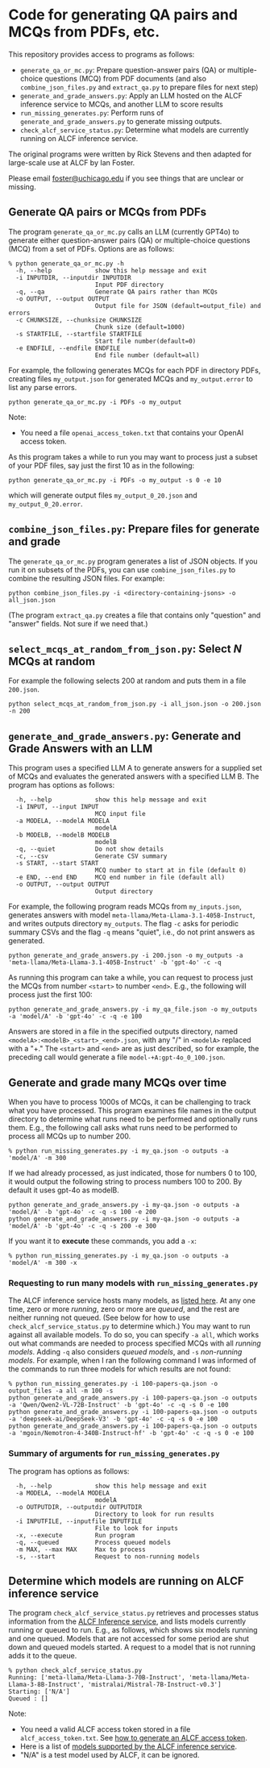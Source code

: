 # Code for generating QA pairs and MCQs from PDFs, etc.

This repository provides access to programs as follows:
* `generate_qa_or_mc.py`: Prepare question-answer pairs (QA) or multiple-choice questions (MCQ) from PDF documents (and also `combine_json_files.py` and `extract_qa.py` to prepare files for next step)
* `generate_and_grade_answers.py`: Apply an LLM hosted on the ALCF inference service to MCQs, and another LLM to score results
* `run_missing_generates.py`: Perform runs of `generate_and_grade_answers.py` to generate missing outputs.
* `check_alcf_service_status.py`: Determine what models are currently running on ALCF inference service.

The original programs were written by Rick Stevens and then adapted for large-scale use at ALCF by Ian Foster.

Please email foster@uchicago.edu if you see things that are unclear or missing.

## Generate QA pairs or MCQs from PDFs

The program `generate_qa_or_mc.py` calls an LLM (currently GPT4o) to generate either question-answer pairs (QA) or multiple-choice questions (MCQ) from a set of PDFs. Options are as follows:
```
% python generate_qa_or_mc.py -h
  -h, --help            show this help message and exit
  -i INPUTDIR, --inputdir INPUTDIR
                        Input PDF directory
  -q, --qa              Generate QA pairs rather than MCQs
  -o OUTPUT, --output OUTPUT
                        Output file for JSON (default=output_file) and errors
  -c CHUNKSIZE, --chunksize CHUNKSIZE
                        Chunk size (default=1000)
  -s STARTFILE, --startfile STARTFILE
                        Start file number(default=0)
  -e ENDFILE, --endfile ENDFILE
                        End file number (default=all)
```
For example, the following generates MCQs for each PDF in directory PDFs, creating files `my_output.json` for generated MCQs and `my_output.error` to list any parse errors.
```
python generate_qa_or_mc.py -i PDFs -o my_output
```
Note:
* You need a file `openai_access_token.txt` that contains your OpenAI access token.

As this program takes a while to run you may want to process just a subset of your PDF files, say just the first 10 as in the following:
```
python generate_qa_or_mc.py -i PDFs -o my_output -s 0 -e 10
```
which will generate output files `my_output_0_20.json` and `my_output_0_20.error`.

## `combine_json_files.py`: Prepare files for generate and grade

The `generate_qa_or_mc.py` program generates a list of JSON objects. If you run it on subsets of the PDFs, you can use `combine_json_files.py` to combine the resulting JSON files. For example:
```
python combine_json_files.py -i <directory-containing-jsons> -o all_json.json
```
(The program `extract_qa.py` creates a file that contains only "question" and "answer" fields. Not sure if we need that.)

## `select_mcqs_at_random_from_json.py`: Select *N* MCQs at random
For example the following selects 200 at random and puts them in a file `200.json`.
```
python select_mcqs_at_random_from_json.py -i all_json.json -o 200.json -n 200
```

## `generate_and_grade_answers.py`: Generate and Grade Answers with an LLM

This program uses a specified LLM A to generate answers for a supplied set of MCQs and evaluates the generated answers with a specified LLM B. The program has options as follows:
```
  -h, --help            show this help message and exit
  -i INPUT, --input INPUT
                        MCQ input file
  -a MODELA, --modelA MODELA
                        modelA
  -b MODELB, --modelB MODELB
                        modelB
  -q, --quiet           Do not show details
  -c, --csv             Generate CSV summary
  -s START, --start START
                        MCQ number to start at in file (default 0)
  -e END, --end END     MCQ end number in file (default all)
  -o OUTPUT, --output OUTPUT
                        Output directory
```
For example, the following program reads MCQs from `my_inputs.json`, generates answers with model `meta-llama/Meta-Llama-3.1-405B-Instruct`, and writes outputs directory `my_outputs`. The flag `-c` asks for periodic summary CSVs and the flag `-q` means "quiet", i.e., do not print answers as generated.
```
python generate_and_grade_answers.py -i 200.json -o my_outputs -a 'meta-llama/Meta-Llama-3.1-405B-Instruct' -b 'gpt-4o' -c -q
```
As running this program can take a while, you can request to process just the MCQs from number `<start>` to number `<end>`. E.g., the following will process just the first 100:
```
python generate_and_grade_answers.py -i my_qa_file.json -o my_outputs -a 'model/A' -b 'gpt-4o' -c -q -e 100
```
Answers are stored in a file in the specified outputs directory, named `<modelA>:<modelB>_<start>_<end>.json`, with any "/" in `<modelA>` replaced with a "+." The `<start>` and `<end>` are as just described, so for example, the preceding call would generate a file `model-+A:gpt-4o_0_100.json`. 

## Generate and grade many MCQs over time

When you have to process 1000s of MCQs, it can be challenging to track what you have processed. This program examines file names in the output directory to determine what runs need to be performed and optionally runs them. E.g., the following call asks what runs need to be performed to process all MCQs up to number 200. 
```
% python run_missing_generates.py -i my_qa.json -o outputs -a 'model/A' -m 300
```
If we had already processed, as just indicated, those for numbers 0 to 100, it would output the following string to process numbers 100 to 200. By default it uses gpt-4o as modelB. 
```
python generate_and_grade_answers.py -i my-qa.json -o outputs -a 'model/A' -b 'gpt-4o' -c -q -s 100 -e 200
python generate_and_grade_answers.py -i my-qa.json -o outputs -a 'model/A' -b 'gpt-4o' -c -q -s 200 -e 300
```
If you want it to **execute** these commands, you add a `-x`:
```
% python run_missing_generates.py -i my_qa.json -o outputs -a 'model/A' -m 300 -x
```
### Requesting to run many models with `run_missing_generates.py`

The ALCF inference service hosts many models, as [listed here](https://github.com/argonne-lcf/inference-endpoints?tab=readme-ov-file#-available-models). At any one time, zero or more *running*, zero or more are *queued*, and the rest are neither running not queued. (See below for how to use `check_alcf_service_status.py` to determine which.)
You may want to run against all available models. To do so, you can specify `-a all`, which works out what commands are needed to process specified MCQs with all *running models*. Adding `-q` also considers *queued models*, and `-s` *non-running models*. For example, when I ran the following command I was informed of the commands to run three models for which results are not found:
```
% python run_missing_generates.py -i 100-papers-qa.json -o output_files -a all -m 100 -s
python generate_and_grade_answers.py -i 100-papers-qa.json -o outputs -a 'Qwen/Qwen2-VL-72B-Instruct' -b 'gpt-4o' -c -q -s 0 -e 100
python generate_and_grade_answers.py -i 100-papers-qa.json -o outputs -a 'deepseek-ai/DeepSeek-V3' -b 'gpt-4o' -c -q -s 0 -e 100
python generate_and_grade_answers.py -i 100-papers-qa.json -o outputs -a 'mgoin/Nemotron-4-340B-Instruct-hf' -b 'gpt-4o' -c -q -s 0 -e 100
```

### Summary of arguments for `run_missing_generates.py`
The program has options as follows:

```
  -h, --help            show this help message and exit
  -a MODELA, --modelA MODELA
                        modelA
  -o OUTPUTDIR, --outputdir OUTPUTDIR
                        Directory to look for run results
  -i INPUTFILE, --inputfile INPUTFILE
                        File to look for inputs
  -x, --execute         Run program
  -q, --queued          Process queued models
  -m MAX, --max MAX     Max to process
  -s, --start           Request to non-running models
```

## Determine which models are running on ALCF inference service 

The program `check_alcf_service_status.py` retrieves and processes status information from the [ALCF Inference service](https://github.com/argonne-lcf/inference-endpoints), and lists models currently running or queued to run. E.g., as follows, which shows six models running and one queued. Models that are not accessed for some period are shut down and queued models started. A request to a model that is not running adds it to the queue.

```
% python check_alcf_service_status.py
Running: ['meta-llama/Meta-Llama-3-70B-Instruct', 'meta-llama/Meta-Llama-3-8B-Instruct', 'mistralai/Mistral-7B-Instruct-v0.3']
Starting: ['N/A']
Queued : []
```

Note:
* You need a valid ALCF access token stored in a file `alcf_access_token.txt`.  See [how to generate an ALCF access token](https://github.com/argonne-lcf/inference-endpoints?tab=readme-ov-file#authentication).
* Here is a list of [models supported by the ALCF inference service](https://github.com/argonne-lcf/inference-endpoints?tab=readme-ov-file#-available-models).
* "N/A" is a test model used by ALCF, it can be ignored.

